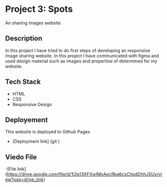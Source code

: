 # Project 3: Spots

An sharing images website

## Description

In this project I have tried to do first steps of developing an responsive image sharing website. In this project I have communicated with figma and used design material such as images and propertise of determined for my website.

## Tech Stack

- HTML
- CSS
- Responsive Design

## Deployement

This website is deployed to Github Pages

- [Deployment link] (git )

## Viedo File

-[File link] (https://drive.google.com/file/d/1i2q13XFXwIMxAecRka6csChpdDhhJSUx/view?usp=drive_link)

